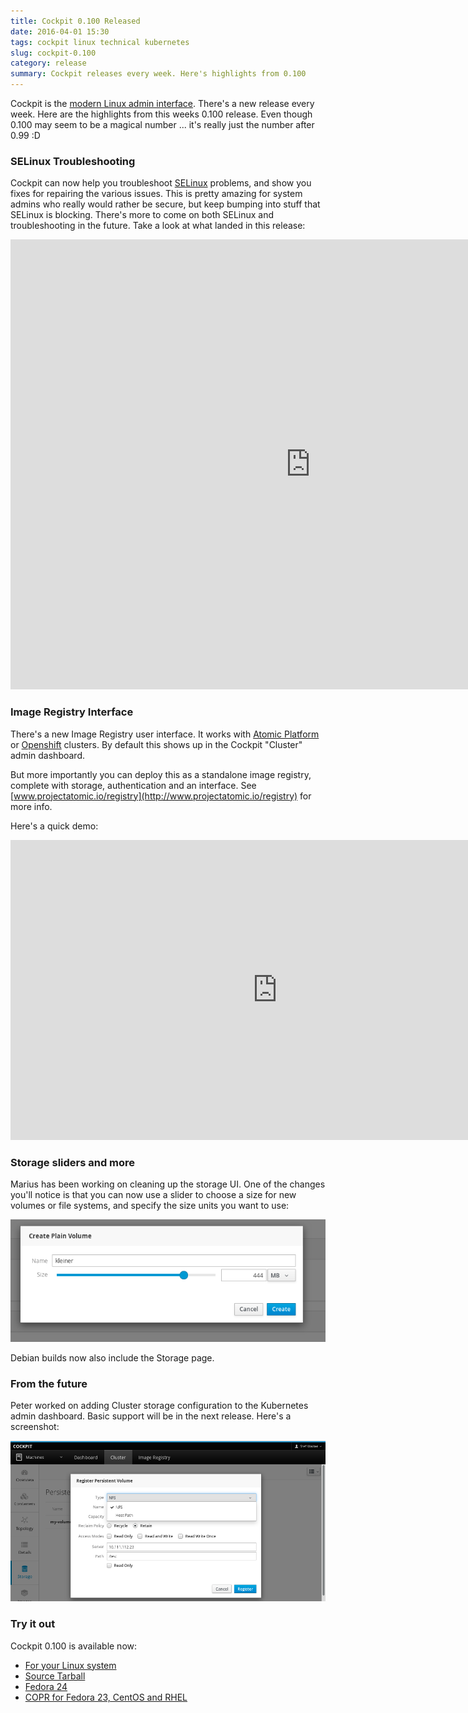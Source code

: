 ```yaml
---
title: Cockpit 0.100 Released
date: 2016-04-01 15:30
tags: cockpit linux technical kubernetes
slug: cockpit-0.100
category: release
summary: Cockpit releases every week. Here's highlights from 0.100
---
```


Cockpit is the [modern Linux admin interface](https://cockpit-project.org/). There's a new release every week. Here are the highlights from this weeks 0.100 release. Even though 0.100 may seem to be a magical number ... it's really just the number after 0.99 :D

### SELinux Troubleshooting

Cockpit can now help you troubleshoot [SELinux](http://stopdisablingselinux.com/) problems, and show you fixes for repairing the various issues. This is pretty amazing for system admins who really would rather be secure, but keep bumping into stuff that SELinux is blocking. There's more to come on both SELinux and troubleshooting in the future. Take a look at what landed in this release:

<iframe width="960" height="720" src="https://youtube.com/embed/eBGK6qSmnng?rel=0" frameborder="0" allowfullscreen></iframe>

### Image Registry Interface

There's a new Image Registry user interface. It works with [Atomic Platform](http://www.projectatomic.io/) or [Openshift](https://www.openshift.org/) clusters. By default this shows up in the Cockpit "Cluster" admin dashboard.

But more importantly you can deploy this as a standalone image registry, complete with storage, authentication and an interface. See [www.projectatomic.io/registry](http://www.projectatomic.io/registry) for more info.

Here's a quick demo:

<iframe width="853" height="480" src="https://youtube.com/embed/VSOAASf1Usw?rel=0" frameborder="0" allowfullscreen></iframe>

### Storage sliders and more

Marius has been working on cleaning up the storage UI. One of the changes you'll notice is that you can now use a slider to choose a size for new volumes or file systems, and specify the size units you want to use:

![Storage number slider](/images/cockpit-storage-slider.png)

Debian builds now also include the Storage page.


### From the future

Peter worked on adding Cluster storage configuration to the Kubernetes admin dashboard. Basic support will be in the next release. Here's a screenshot:

![Kubernetes persistent volume](/images/cockpit-kubernetes-storage.png)

### Try it out

Cockpit 0.100 is available now:

 * [For your Linux system](https://cockpit-project.org/running.html)
 * [Source Tarball](https://github.com/cockpit-project/cockpit/releases/tag/0.100)
 * [Fedora 24](https://bodhi.fedoraproject.org/updates/cockpit-0.100-1.fc24)
 * [COPR for Fedora 23, CentOS and RHEL](https://copr.fedoraproject.org/coprs/g/cockpit/cockpit-preview/)
